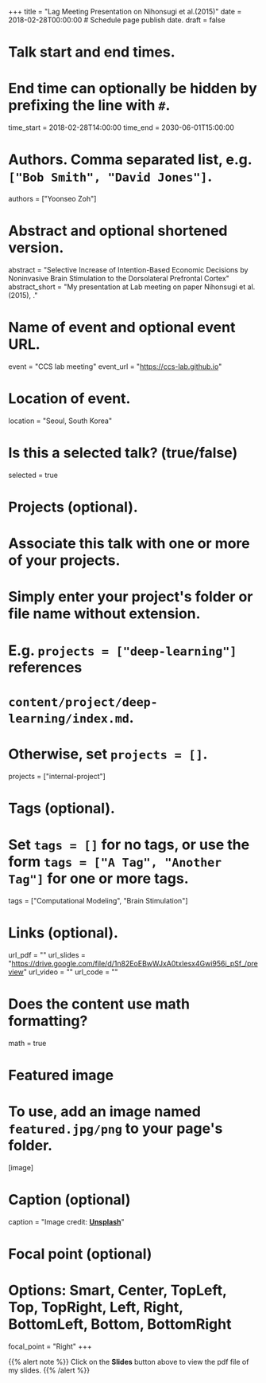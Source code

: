 +++
title = "Lag Meeting Presentation on Nihonsugi et al.(2015)"
date = 2018-02-28T00:00:00  # Schedule page publish date.
draft = false

# Talk start and end times.
#   End time can optionally be hidden by prefixing the line with `#`.
time_start = 2018-02-28T14:00:00
time_end = 2030-06-01T15:00:00

# Authors. Comma separated list, e.g. `["Bob Smith", "David Jones"]`.
authors = ["Yoonseo Zoh"]

# Abstract and optional shortened version.
abstract = "Selective Increase of Intention-Based Economic Decisions by Noninvasive Brain Stimulation to the Dorsolateral Prefrontal Cortex"
abstract_short = "My presentation at Lab meeting on paper Nihonsugi et al.(2015), ."

# Name of event and optional event URL.
event = "CCS lab meeting"
event_url = "https://ccs-lab.github.io"

# Location of event.
location = "Seoul, South Korea"

# Is this a selected talk? (true/false)
selected = true

# Projects (optional).
#   Associate this talk with one or more of your projects.
#   Simply enter your project's folder or file name without extension.
#   E.g. `projects = ["deep-learning"]` references 
#   `content/project/deep-learning/index.md`.
#   Otherwise, set `projects = []`.
projects = ["internal-project"]

# Tags (optional).
#   Set `tags = []` for no tags, or use the form `tags = ["A Tag", "Another Tag"]` for one or more tags.
tags = ["Computational Modeling", "Brain Stimulation"]

# Links (optional).
url_pdf = ""
url_slides = "https://drive.google.com/file/d/1n82EoEBwWJxA0txIesx4Gwi956i_pSf_/preview"
url_video = ""
url_code = ""

# Does the content use math formatting?
math = true

# Featured image
# To use, add an image named `featured.jpg/png` to your page's folder. 
[image]
  # Caption (optional)
  caption = "Image credit: [**Unsplash**](https://unsplash.com/photos/bzdhc5b3Bxs)"

  # Focal point (optional)
  # Options: Smart, Center, TopLeft, Top, TopRight, Left, Right, BottomLeft, Bottom, BottomRight
  focal_point = "Right"
+++

{{% alert note %}}
Click on the **Slides** button above to view the pdf file of my slides.
{{% /alert %}}

